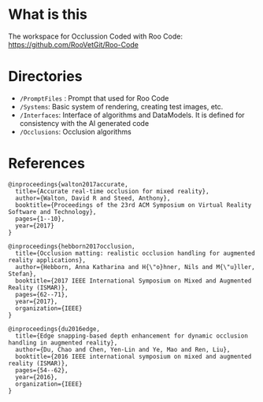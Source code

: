 # What is this
The workspace for Occlussion
Coded with Roo Code: https://github.com/RooVetGit/Roo-Code

# Directories
- `/PromptFiles` : Prompt that used for Roo Code
- `/Systems`: Basic system of rendering, creating test images, etc.
- `/Interfaces`: Interface of algorithms and DataModels. It is defined for consistency with the AI generated code
- `/Occlusions`: Occlusion algorithms

# References
```
@inproceedings{walton2017accurate,
  title={Accurate real-time occlusion for mixed reality},
  author={Walton, David R and Steed, Anthony},
  booktitle={Proceedings of the 23rd ACM Symposium on Virtual Reality Software and Technology},
  pages={1--10},
  year={2017}
}
```

```
@inproceedings{hebborn2017occlusion,
  title={Occlusion matting: realistic occlusion handling for augmented reality applications},
  author={Hebborn, Anna Katharina and H{\"o}hner, Nils and M{\"u}ller, Stefan},
  booktitle={2017 IEEE International Symposium on Mixed and Augmented Reality (ISMAR)},
  pages={62--71},
  year={2017},
  organization={IEEE}
}
```

```
@inproceedings{du2016edge,
  title={Edge snapping-based depth enhancement for dynamic occlusion handling in augmented reality},
  author={Du, Chao and Chen, Yen-Lin and Ye, Mao and Ren, Liu},
  booktitle={2016 IEEE international symposium on mixed and augmented reality (ISMAR)},
  pages={54--62},
  year={2016},
  organization={IEEE}
}
```